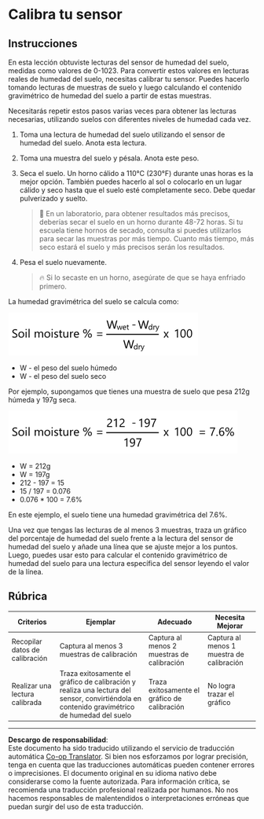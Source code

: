 <!--
CO_OP_TRANSLATOR_METADATA:
{
  "original_hash": "506d21b544d5de47406c89ad496a21cd",
  "translation_date": "2025-08-26T14:45:31+00:00",
  "source_file": "2-farm/lessons/2-detect-soil-moisture/assignment.md",
  "language_code": "es"
}
-->
# Calibra tu sensor

## Instrucciones

En esta lección obtuviste lecturas del sensor de humedad del suelo, medidas como valores de 0-1023. Para convertir estos valores en lecturas reales de humedad del suelo, necesitas calibrar tu sensor. Puedes hacerlo tomando lecturas de muestras de suelo y luego calculando el contenido gravimétrico de humedad del suelo a partir de estas muestras.

Necesitarás repetir estos pasos varias veces para obtener las lecturas necesarias, utilizando suelos con diferentes niveles de humedad cada vez.

1. Toma una lectura de humedad del suelo utilizando el sensor de humedad del suelo. Anota esta lectura.

1. Toma una muestra del suelo y pésala. Anota este peso.

1. Seca el suelo. Un horno cálido a 110°C (230°F) durante unas horas es la mejor opción. También puedes hacerlo al sol o colocarlo en un lugar cálido y seco hasta que el suelo esté completamente seco. Debe quedar pulverizado y suelto.

    > 💁 En un laboratorio, para obtener resultados más precisos, deberías secar el suelo en un horno durante 48-72 horas. Si tu escuela tiene hornos de secado, consulta si puedes utilizarlos para secar las muestras por más tiempo. Cuanto más tiempo, más seco estará el suelo y más precisos serán los resultados.

1. Pesa el suelo nuevamente.

    > 🔥 Si lo secaste en un horno, asegúrate de que se haya enfriado primero.

La humedad gravimétrica del suelo se calcula como:

![La humedad del suelo % es el peso húmedo menos el peso seco, dividido por el peso seco, multiplicado por 100](../../../../../translated_images/gsm-calculation.6da38c6201eec14e7573bb2647aa18892883193553d23c9d77e5dc681522dfb2.es.png)

* W - el peso del suelo húmedo  
* W - el peso del suelo seco  

Por ejemplo, supongamos que tienes una muestra de suelo que pesa 212g húmeda y 197g seca.

![El cálculo completado](../../../../../translated_images/gsm-calculation-example.99f9803b4f29e97668e7c15412136c0c399ab12dbba0b89596fdae9d8aedb6fb.es.png)

* W = 212g  
* W = 197g  
* 212 - 197 = 15  
* 15 / 197 = 0.076  
* 0.076 * 100 = 7.6%  

En este ejemplo, el suelo tiene una humedad gravimétrica del 7.6%.

Una vez que tengas las lecturas de al menos 3 muestras, traza un gráfico del porcentaje de humedad del suelo frente a la lectura del sensor de humedad del suelo y añade una línea que se ajuste mejor a los puntos. Luego, puedes usar esto para calcular el contenido gravimétrico de humedad del suelo para una lectura específica del sensor leyendo el valor de la línea.

## Rúbrica

| Criterios | Ejemplar | Adecuado | Necesita Mejorar |
| --------- | -------- | -------- | ---------------- |
| Recopilar datos de calibración | Captura al menos 3 muestras de calibración | Captura al menos 2 muestras de calibración | Captura al menos 1 muestra de calibración |
| Realizar una lectura calibrada | Traza exitosamente el gráfico de calibración y realiza una lectura del sensor, convirtiéndola en contenido gravimétrico de humedad del suelo | Traza exitosamente el gráfico de calibración | No logra trazar el gráfico |

---

**Descargo de responsabilidad**:  
Este documento ha sido traducido utilizando el servicio de traducción automática [Co-op Translator](https://github.com/Azure/co-op-translator). Si bien nos esforzamos por lograr precisión, tenga en cuenta que las traducciones automáticas pueden contener errores o imprecisiones. El documento original en su idioma nativo debe considerarse como la fuente autorizada. Para información crítica, se recomienda una traducción profesional realizada por humanos. No nos hacemos responsables de malentendidos o interpretaciones erróneas que puedan surgir del uso de esta traducción.
